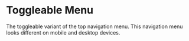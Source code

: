 ﻿# Toggleable Menu

The toggleable variant of the top navigation menu. This navigation menu
looks different on mobile and desktop devices.

<div class="example" data-src="examples/toggleable.html"></div>
